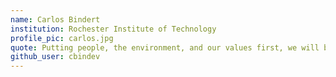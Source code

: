 ```yaml
---
name: Carlos Bindert
institution: Rochester Institute of Technology
profile_pic: carlos.jpg 
quote: Putting people, the environment, and our values first, we will build a brighter future together.
github_user: cbindev
---
```

